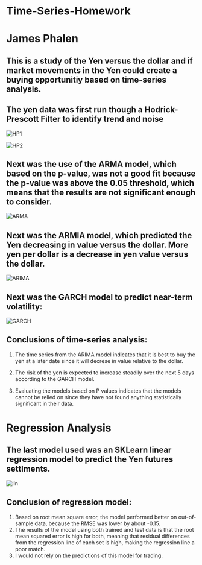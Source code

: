# Time-Series-Homework
# James Phalen

## This is a study of the Yen versus the dollar and if market movements in the Yen could create a buying opportunitiy based on time-series analysis.

## The yen data was first run though a Hodrick-Prescott Filter to identify trend and noise

![HP1](../HP1.png)

![HP2](../HP2.png)

## Next was the use of the ARMA model, which based on the p-value, was not a good fit because the p-value was above the 0.05 threshold, which means that the results are not significant enough to consider.

![ARMA](../ARMA.png)

## Next was the ARMIA model, which predicted the Yen decreasing in value versus the dollar.  More yen per dollar is a decrease in yen value versus the dollar.

![ARIMA](../ARIMA.png)

## Next was the GARCH model to predict near-term volatility:

![GARCH](../GARCH.png)

## Conclusions of time-series analysis:

1. The time series from the ARIMA model indicates that it is best to buy the yen at a later date since it will decrese in value relative to the dollar.

1. The risk of the yen is expected to increase steadily over the next 5 days according to the GARCH model.

1. Evaluating the models based on P values indicates that the models cannot be relied on since they have not found anything statistically significant in their data.


# Regression Analysis

## The last model used was an SKLearn linear regression model to predict the Yen futures settlments.

![lin](../lin.png)

## Conclusion of regression model:

1. Based on root mean square error, the model performed better on out-of-sample data, because the RMSE was lower by about -0.15.  
1. The results of the model using both trained and test data is that the root mean squared error is high for both, meaning that residual differences from the regression line of each set is high, making the regression line a poor match.  
1. I would not rely on the predictions of this model for trading.

